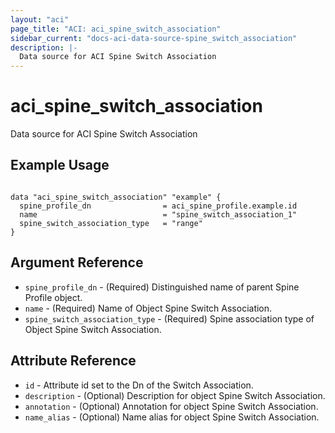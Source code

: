 ```yaml
---
layout: "aci"
page_title: "ACI: aci_spine_switch_association"
sidebar_current: "docs-aci-data-source-spine_switch_association"
description: |-
  Data source for ACI Spine Switch Association
---
```


# aci_spine_switch_association #
Data source for ACI Spine Switch Association

## Example Usage ##

```hcl

data "aci_spine_switch_association" "example" {
  spine_profile_dn                = aci_spine_profile.example.id
  name                            = "spine_switch_association_1"
  spine_switch_association_type   = "range"
}

```


## Argument Reference ##
* `spine_profile_dn` - (Required) Distinguished name of parent Spine Profile object.
* `name` - (Required) Name of Object Spine Switch Association.
* `spine_switch_association_type` - (Required) Spine association type of Object Spine Switch Association.



## Attribute Reference

* `id` - Attribute id set to the Dn of the Switch Association.
* `description` - (Optional) Description for object Spine Switch Association.
* `annotation` - (Optional) Annotation for object Spine Switch Association.
* `name_alias` - (Optional) Name alias for object Spine Switch Association.
